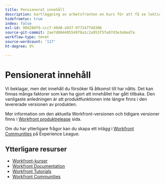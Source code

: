 ```yaml
---
title: Pensionerat innehåll
description: kartläggning av arbetsfronten en kurs för att få se lektionskurser
hidefromtoc: true
index: false
exl-id: 90d28df6-ccc7-49d8-a937-97724774d306
source-git-commit: 2ae7d08440554978a1c2a953f5fa07d3e3e8ed7a
workflow-type: tm+mt
source-wordcount: '117'
ht-degree: 0%

---
```


# Pensionerat innehåll

Vi beklagar, men det innehåll du försöker få åtkomst till har nåtts.  Det kan finnas många faktorer som kan ha gjort att innehållet har gått tillbaka. Den vanligaste anledningen är att produktfunktionen inte längre finns i den levererade versionen av produkten.

Mer information om den aktuella Workfront-versionen och tidigare versioner finns i [Workfront produktrelease](https://experienceleague.adobe.com/docs/workfront/using/product-announcements/product-releases/product-releases.html) sida.

Om du har ytterligare frågor kan du skapa ett inlägg i [Workfront Communities](https://experienceleaguecommunities.adobe.com/t5/workfront/ct-p/workfront) på Experience League.

## Ytterligare resurser

* [Workfront-kurser](https://experienceleague.adobe.com/?lang=en&amp;Solution=Workfront#courses)
* [Workfront Documentation](https://experienceleague.adobe.com/docs/workfront.html)
* [Workfront Tutorials](https://experienceleague.adobe.com/docs/workfront-learn/tutorials-workfront/home.html)
* [Workfront Communities](https://experienceleaguecommunities.adobe.com/t5/workfront/ct-p/workfront)
